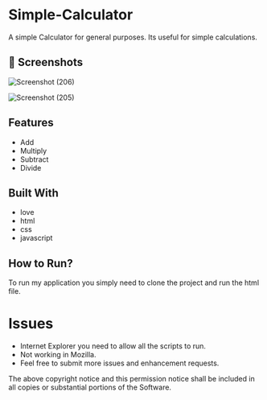 # Simple-Calculator



A simple Calculator for general purposes.
Its useful for simple calculations.
## 📸 Screenshots
![Screenshot (206)](https://github.com/bhumikachinta/calculator-app/assets/126902252/cec06b1c-673f-453e-88c8-14c736f89be5)


![Screenshot (205)](https://github.com/bhumikachinta/calculator-app/assets/126902252/2f1db5cc-b03b-49d2-8b93-103afe53befb)


## Features

* Add
* Multiply
* Subtract
* Divide

## Built With

* love
* html
* css
* javascript

## How to Run?

To run my application you simply need to clone the project and run the html file.



Issues
==========
* Internet Explorer you need to allow all the scripts to run.
* Not working in Mozilla.
* Feel free to submit more issues and enhancement requests.





The above copyright notice and this permission notice shall be included in all
copies or substantial portions of the Software.

